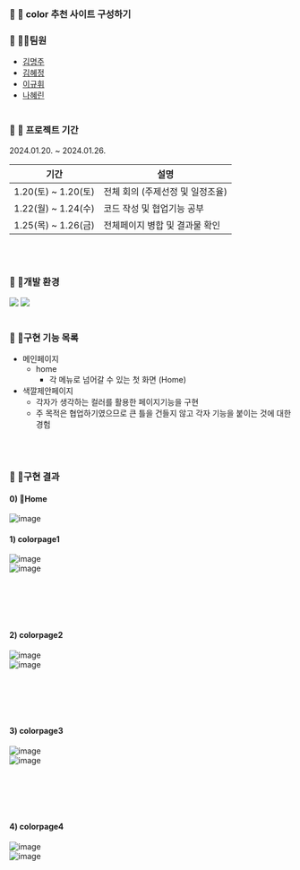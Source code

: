 ### :small_orange_diamond: 📢 color 추천 사이트 구성하기

### :small_orange_diamond: 🙋‍♂️팀원

  - <a href="https://github.com/myeongjjj" target="_blank">김명주</a>
  - <a href="https://github.com/HyekJung" target="_blank">김혜정</a>                                    
  - <a href="https://github.com/Igu-ri" target="_blank">이규휘</a>
  - <a href="https://github.com/nahyerin" target="_blank">나혜린</a> 
<br><br>

### :small_orange_diamond: 📆 프로젝트 기간

2024.01.20. ~ 2024.01.26.

| 기간                 | 설명                                                         |
| ------------------- | ------------------------------------------------------------|
| 1.20(토) ~ 1.20(토)  | 전체 회의 (주제선정 및 일정조율)                                   |
| 1.22(월) ~ 1.24(수)  | 코드 작성 및 협업기능 공부                                        |
| 1.25(목) ~ 1.26(금)  | 전체페이지 병합 및 결과물 확인                                     |


<br><br>

### :small_orange_diamond: 📍개발 환경
<img src="https://img.shields.io/badge/JAVA-007396?style=flat&logo=openjdk&logoColor=white">
<img src="https://img.shields.io/badge/Eclipse IDE-7952B3?style=flat&logo=Eclipse IDE&logoColor=2c2255"/>
<br><br>

### :small_orange_diamond: 🥁구현 기능 목록
* 메인페이지
  - home
     + 각 메뉴로 넘어갈 수 있는 첫 화면 (Home)
* 색깔제안페이지
  - 각자가 생각하는 컬러를 활용한 페이지기능을 구현
  - 주 목적은 협업하기였으므로 큰 틀을 건들지 않고 각자 기능을 붙이는 것에 대한 경험
  
<br><br>

### :small_orange_diamond: 🎯구현 결과
#### 0) Home
![image](./colorPageRes/Home.png)

#### 1) colorpage1
![image](./colorPageRes/colorPage1(1).png)
<br>
![image](./colorPageRes/colorPage1(2).png)

<br><br><br><br>

#### 2) colorpage2
![image](./colorPageRes/colorPage2(1).png)
<br>
![image](./colorPageRes/colorPage2(2).png)


<br><br><br><br>

#### 3) colorpage3
![image](./colorPageRes/colorPage3(1).png)
<br>
![image](./colorPageRes/colorPage3(2).png)

<br><br><br><br>

#### 4) colorpage4
![image](./colorPageRes/colorPage4(1).png)
<br>
![image](./colorPageRes/colorPage4(2).png)


<br><br>


